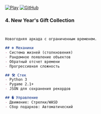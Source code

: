 [![Play](https://img.shields.io/badge/🎁_Play_Now-red?style=for-the-badge)](https://github.com/DIBERLOG/New-Year-s-Gift-collection/releases)
[![GitHub](https://img.shields.io/badge/Source_Code-black?style=for-the-badge)](https://github.com/DIBERLOG/New-Year-s-Gift-collection)
### 4. New Year's Gift Collection
```markdown


Новогодняя аркада с ограниченным временем.

## ❄️ Механики
- Система жизней (столкновения)
- Рандомное появление объектов
- Обратный отсчет времени
- Прогрессивная сложность

## 🛠 Стек
- Python 3
- Pygame 2.1+
- JSON для сохранения рекордов

## � Управление
- Движение: Стрелки/WASD
- Сбор подарков: Автоматический
